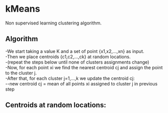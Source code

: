 # kMeans
Non supervised learning clustering algorithm.

## Algorithm  
-We start taking a value K and a set of point {x1,x2,...,xn} as input.  
-Then we place centroids {c1,c2,...,ck} at random locations.  
-(repeat the steps below until none of clusters assignments change)  
-Now, for each point xi we find the nearest centroid cj and assign the point to the cluster j.  
-After that, for each cluster j=1,...,k we update the centroid cj:  
--new centroid cj = mean of all points xi assigned to cluster j in previous step  

## Centroids at random locations:



